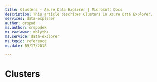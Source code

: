```yaml
---
title: Clusters - Azure Data Explorer | Microsoft Docs
description: This article describes Clusters in Azure Data Explorer.
services: data-explorer
author: orspod
ms.author: orspodek
ms.reviewer: mblythe
ms.service: data-explorer
ms.topic: reference
ms.date: 09/17/2018

---
```

# Clusters